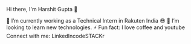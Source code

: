 Hi there, I'm Harshit Gupta 👋

🌱 I’m currently working as a Technical Intern in Rakuten India 😎
👯 I’m looking to learn new technologies.
⚡ Fun fact: I love coffee and youtube
Connect with me:
 LinkedIncodeSTACKr 
